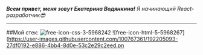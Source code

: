 ___Всем привет, меня зовут Екатерина Водянкина!___
_Я начинающий React-разработчик😎_

***

##Мой стeк:
![free-icon-css-3-5968242](https://user-images.githubusercontent.com/100767361/192204900-b4cd5e87-e3df-4eeb-9edb-2adda57393d1.png)
![free-icon-html-5-5968267](https://user-images.githubusercontent.com/100767361/192205093-27df0192-e886-4bb4-8d0e-53c2e29c2eed.pn

